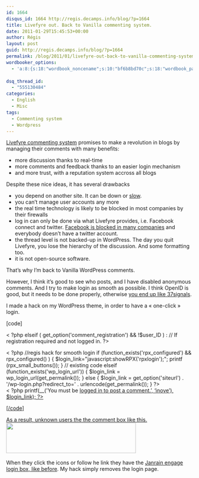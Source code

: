 ```yaml
---
id: 1664
disqus_id: 1664 http://regis.decamps.info/blog/?p=1664
title: Livefyre out. Back to Vanilla commenting system.
date: 2011-01-29T15:45:53+00:00
author: Régis
layout: post
guid: http://regis.decamps.info/blog/?p=1664
permalink: /blog/2011/01/livefyre-out-back-to-vanilla-commenting-system/
wordbooker_options:
  - 'a:8:{s:18:"wordbook_noncename";s:10:"bf6b8bd70c";s:18:"wordbook_page_post";s:4:"-100";s:18:"wordbook_orandpage";s:1:"2";s:23:"wordbook_default_author";s:1:"1";s:23:"wordbook_extract_length";s:3:"256";s:19:"wordbook_actionlink";s:3:"300";s:18:"wordbook_attribute";s:0:"";s:29:"wordbooker_status_update_text";s:33:"New blog post :  %title% - %link%";}'

dsq_thread_id:
  - "555130484"
categories:
  - English
  - Misc
tags:
  - Commenting system
  - Wordpress
---
```

[Livefyre commenting system](http://livefyre.com/) promises to make a revolution in blogs by managing their comments with many benefits:

  * more discussion thanks to real-time 
  * more comments and feedback thanks to an easier login mechanism
  * and more trust, with a reputation system accross all blogs

Despite these nice ideas, it has several drawbacks

  * you depend on another site. It can be down or [slow](http://www.google.com/buzz/109077227750219303548/YcUtKWPeWsv/I-have-activated-Livefyre-on-my-wordpress-blog#1285749173086000).
  * you can’t manage user accounts any more
  * the real time technology is likely to be blocked in most companies by their firewalls
  * log in can only be done via what Livefyre provides, i.e. Facebook connect and twitter. [Facebook is blocked in many companies](http://www.cmswire.com/cms/enterprise-20/facebook-number-1-blocked-site-according-to-opendns-report-009938.php) and everybody doesn’t have a twitter account.
  * the thread level is not backed-up in WordPress. The day you quit Livefyre, you lose the hierarchy of the discussion. And some formatting too.
  * it is not open-source software.

That’s why I’m back to Vanilla WordPress comments. 

However, I think it’s good to see who posts, and I have disabled anonymous comments. And I try to make login as smooth as possible. I think OpenID is good, but it needs to be done properly, otherwise [you end up like 37signals](http://www.janrain.com/blogs/janrains-take-37signals-decision-remove-openid-login).

I made a hack on my WordPress theme, in order to have a « one-click » login.
  
[code]
  
< ?php elseif ( get\_option('comment\_registration') && !$user_ID ) : // If registration required and not logged in. ?>

<div id="comment_login" class="messagebox">
  < ?php //regis hack for smooth login if (function_exists('rpx_configured') && rpx_configured() ) { $login_link="javascript:showRPX('rpxlogin');"; printf (rpx_small_buttons()); } // existing code elseif (function_exists('wp_login_url')) { $login_link = wp_login_url(get_permalink()); } else { $login_link = get_option('siteurl') . '/wp-login.php?redirect_to=' . urlencode(get_permalink()); } ?><br /> < ?php printf(__('You must be <a href="%s">logged in to post a comment.’, &lsquo;inove’), $login_link); ?> </div> 
  
  <p>
    [/code]
  </p>
  
  <p>
    As a result, unknown users the the comment box like this.<br /> <a href="/blog/wp-content/uploads/2011/01/Capture-d’écran-2011-01-29-à-15.36.12.png"><img src="/blog/wp-content/uploads/2011/01/Capture-d’écran-2011-01-29-à-15.36.12-350x82.png" alt="" title="Comment box for not logged-in users" width="350" height="82" class="alignnone size-medium wp-image-1667" srcset="/blog/wp-content/uploads/2011/01/Capture-d’écran-2011-01-29-à-15.36.12-350x82.png 350w, /blog/wp-content/uploads/2011/01/Capture-d’écran-2011-01-29-à-15.36.12.png 612w" sizes="(max-width: 350px) 100vw, 350px" /></a>
  </p>
  
  <p>
    When they click the icons or follow he link they have the <a href="http://regis.decamps.info/blog/2010/10/fini-les-mots-de-passe-sur-wordpress/">Janrain engage login box, like before</a>. My hack simply removes the login page.
  </p>

